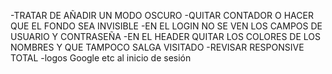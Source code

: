 -TRATAR DE AÑADIR UN MODO OSCURO 
-QUITAR CONTADOR O HACER QUE EL FONDO SEA INVISIBLE 
-EN EL LOGIN NO SE VEN LOS CAMPOS DE USUARIO Y CONTRASEÑA
-EN EL HEADER QUITAR LOS COLORES DE LOS NOMBRES Y QUE TAMPOCO SALGA VISITADO
-REVISAR RESPONSIVE TOTAL 
-logos Google etc al inicio de sesión 
